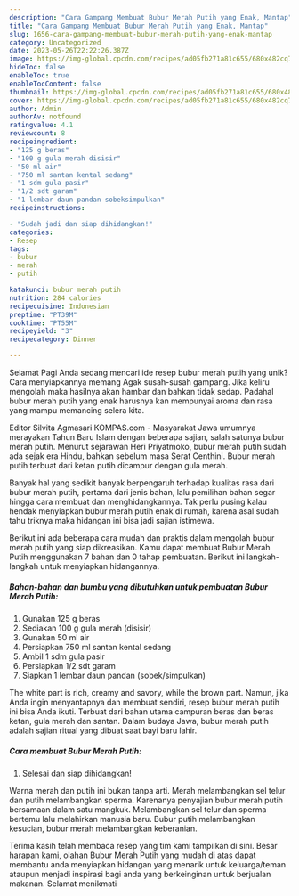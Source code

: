 ```yaml
---
description: "Cara Gampang Membuat Bubur Merah Putih yang Enak, Mantap"
title: "Cara Gampang Membuat Bubur Merah Putih yang Enak, Mantap"
slug: 1656-cara-gampang-membuat-bubur-merah-putih-yang-enak-mantap
category: Uncategorized
date: 2023-05-26T22:22:26.387Z
image: https://img-global.cpcdn.com/recipes/ad05fb271a81c655/680x482cq70/bubur-merah-putih-foto-resep-utama.jpg
hideToc: false
enableToc: true
enableTocContent: false
thumbnail: https://img-global.cpcdn.com/recipes/ad05fb271a81c655/680x482cq70/bubur-merah-putih-foto-resep-utama.jpg
cover: https://img-global.cpcdn.com/recipes/ad05fb271a81c655/680x482cq70/bubur-merah-putih-foto-resep-utama.jpg
author: Admin
authorAv: notfound
ratingvalue: 4.1
reviewcount: 8
recipeingredient:
- "125 g beras"
- "100 g gula merah disisir"
- "50 ml air"
- "750 ml santan kental sedang"
- "1 sdm gula pasir"
- "1/2 sdt garam"
- "1 lembar daun pandan sobeksimpulkan"
recipeinstructions:

- "Sudah jadi dan siap dihidangkan!"
categories:
- Resep
tags:
- bubur
- merah
- putih

katakunci: bubur merah putih 
nutrition: 284 calories
recipecuisine: Indonesian
preptime: "PT39M"
cooktime: "PT55M"
recipeyield: "3"
recipecategory: Dinner

---
```



Selamat Pagi Anda sedang mencari ide resep bubur merah putih yang unik? Cara menyiapkannya memang Agak susah-susah gampang. Jika keliru mengolah maka hasilnya akan hambar dan bahkan tidak sedap. Padahal bubur merah putih yang enak harusnya kan mempunyai aroma dan rasa yang mampu memancing selera kita.


Editor Silvita Agmasari KOMPAS.com - Masyarakat Jawa umumnya merayakan Tahun Baru Islam dengan beberapa sajian, salah satunya bubur merah putih. Menurut sejarawan Heri Priyatmoko, bubur merah putih sudah ada sejak era Hindu, bahkan sebelum masa Serat Centhini. Bubur merah putih terbuat dari ketan putih dicampur dengan gula merah.

Banyak hal yang sedikit banyak berpengaruh terhadap kualitas rasa dari bubur merah putih, pertama dari jenis bahan, lalu pemilihan bahan segar hingga cara membuat dan menghidangkannya. Tak perlu pusing kalau hendak menyiapkan bubur merah putih enak di rumah, karena asal sudah tahu triknya maka hidangan ini bisa jadi sajian istimewa.


Berikut ini ada beberapa cara mudah dan praktis dalam mengolah bubur merah putih yang siap dikreasikan. Kamu dapat membuat Bubur Merah Putih menggunakan 7 bahan dan 0 tahap pembuatan. Berikut ini langkah-langkah untuk menyiapkan hidangannya.

<!--inarticleads1-->

##### Bahan-bahan dan bumbu yang dibutuhkan untuk pembuatan Bubur Merah Putih:

1. Gunakan 125 g beras
1. Sediakan 100 g gula merah (disisir)
1. Gunakan 50 ml air
1. Persiapkan 750 ml santan kental sedang
1. Ambil 1 sdm gula pasir
1. Persiapkan 1/2 sdt garam
1. Siapkan 1 lembar daun pandan (sobek/simpulkan)


The white part is rich, creamy and savory, while the brown part. Namun, jika Anda ingin menyantapnya dan membuat sendiri, resep bubur merah putih ini bisa Anda ikuti. Terbuat dari bahan utama campuran beras dan beras ketan, gula merah dan santan. Dalam budaya Jawa, bubur merah putih adalah sajian ritual yang dibuat saat bayi baru lahir. 

<!--inarticleads2-->

##### Cara membuat Bubur Merah Putih:


1. Selesai dan siap dihidangkan!

Warna merah dan putih ini bukan tanpa arti. Merah melambangkan sel telur dan putih melambangkan sperma. Karenanya penyajian bubur merah putih bersamaan dalam satu mangkuk. Melambangkan sel telur dan sperma bertemu lalu melahirkan manusia baru. Bubur putih melambangkan kesucian, bubur merah melambangkan keberanian. 

Terima kasih telah membaca resep yang tim kami tampilkan di sini. Besar harapan kami, olahan Bubur Merah Putih yang mudah di atas dapat membantu anda menyiapkan hidangan yang menarik untuk keluarga/teman ataupun menjadi inspirasi bagi anda yang berkeinginan untuk berjualan makanan. Selamat menikmati
